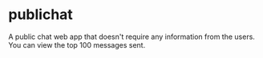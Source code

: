# publichat

A public chat web app that doesn't require any information from the users. You can view the top 100 messages sent.